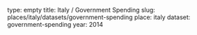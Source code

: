 type: empty
title: Italy / Government Spending
slug: places/italy/datasets/government-spending
place: italy
dataset: government-spending
year: 2014
